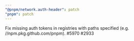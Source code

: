 ```yaml
---
"@pnpm/network.auth-header": patch
"pnpm": patch
---
```


Fix missing auth tokens in registries with paths specified (e.g. //npm.pkg.github.com/pnpm). #5970 #2933
